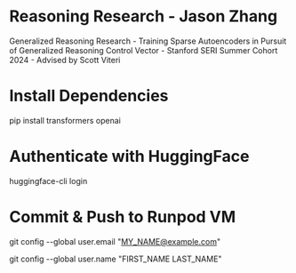 # Reasoning Research - Jason Zhang 
Generalized Reasoning Research - Training Sparse Autoencoders in Pursuit of Generalized Reasoning Control Vector - Stanford SERI Summer Cohort 2024 - Advised by Scott Viteri

# Install Dependencies
pip install transformers openai

# Authenticate with HuggingFace
huggingface-cli login

# Commit & Push to Runpod VM
git config --global user.email "MY_NAME@example.com"


git config --global user.name "FIRST_NAME LAST_NAME"



